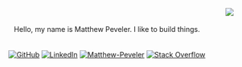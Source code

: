 <p align="center">
  <img align="right" src="https://github-readme-stats.vercel.app/api/top-langs?username=MasterOdin&langs_count=10&layout=compact" />
  <br /><br />
  Hello, my name is Matthew Peveler. I like to build things.
  <br /><br /><br />
  <a href="https://github.com/MasterOdin" target="_blank"><img alt="GitHub" src="https://img.shields.io/badge/-@MasterOdin-181717?style=flat-square&logo=GitHub&logoColor=white"></a>
  <a href="https://www.linkedin.com/in/mpeveler" target="_blank"><img alt="LinkedIn" src="https://img.shields.io/badge/-LinkedIn-0077B5?style=flat-square&logo=Linkedin&logoColor=white"></a>
  <a href="https://www.researchgate.net/profile/Matthew-Peveler" target="_blank"><img alt="Matthew-Peveler" src="https://img.shields.io/badge/-ResearchGate-00CCBB?style=flat-square&logo=ResearchGate&logoColor=white"></a>
  <a href="https://stackoverflow.com/users/4616655/masterodin" target="_blank"><img alt="Stack Overflow" src="https://img.shields.io/badge/-Stack%20Overflow-FE7A16?style=flat-square&logo=Stack-Overflow&logoColor=white"></a>
</p>

<!--
**MasterOdin/MasterOdin** is a ✨ _special_ ✨ repository because its `README.md` (this file) appears on your GitHub profile.

Here are some ideas to get you started:

- 🔭 I’m currently working on ...
- 🌱 I’m currently learning ...
- 👯 I’m looking to collaborate on ...
- 🤔 I’m looking for help with ...
- 💬 Ask me about ...
- 📫 How to reach me: ...
- 😄 Pronouns: ...
- ⚡ Fun fact: ...
-->
